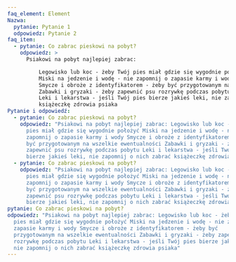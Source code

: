 ```yaml
---
faq_element: Element
Nazwa:
  pytanie: Pytanie 1
  odpowiedz: Pytanie 2
faq_item:
  - pytanie: Co zabrac pieskowi na pobyt?
    odpowiedz: >
      Psiakowi na pobyt najlepiej zabrac:

          Legowisko lub koc - żeby Twój pies miał gdzie się wygodnie położyć
          Miski na jedzenie i wodę - nie zapomnij o zapasie karmy i wody
          Smycze i obroże z identyfikatorem - żeby być przygotowanym na wszelkie ewentualności
          Zabawki i gryzaki - żeby zapewnić psu rozrywkę podczas pobytu
          Leki i lekarstwa - jeśli Twój pies bierze jakieś leki, nie zapomnij o nich zabrać
          książeczkę zdrowia psiaka
Pytanie i odpowiedź:
  - pytanie: Co zabrac pieskowi na pobyt?
    odpowiedz: "Psiakowi na pobyt najlepiej zabrac: Legowisko lub koc - żeby Twój
      pies miał gdzie się wygodnie położyć Miski na jedzenie i wodę - nie
      zapomnij o zapasie karmy i wody Smycze i obroże z identyfikatorem - żeby
      być przygotowanym na wszelkie ewentualności Zabawki i gryzaki - żeby
      zapewnić psu rozrywkę podczas pobytu Leki i lekarstwa - jeśli Twój pies
      bierze jakieś leki, nie zapomnij o nich zabrać książeczkę zdrowia psiaka "
  - pytanie: Co zabrac pieskowi na pobyt?
    odpowiedz: "Psiakowi na pobyt najlepiej zabrac: Legowisko lub koc - żeby Twój
      pies miał gdzie się wygodnie położyć Miski na jedzenie i wodę - nie
      zapomnij o zapasie karmy i wody Smycze i obroże z identyfikatorem - żeby
      być przygotowanym na wszelkie ewentualności Zabawki i gryzaki - żeby
      zapewnić psu rozrywkę podczas pobytu Leki i lekarstwa - jeśli Twój pies
      bierze jakieś leki, nie zapomnij o nich zabrać książeczkę zdrowia psiaka "
pytanie: Co zabrac pieskowi na pobyt?
odpowiedz: "Psiakowi na pobyt najlepiej zabrac: Legowisko lub koc - żeby Twój
  pies miał gdzie się wygodnie położyć Miski na jedzenie i wodę - nie zapomnij o
  zapasie karmy i wody Smycze i obroże z identyfikatorem - żeby być
  przygotowanym na wszelkie ewentualności Zabawki i gryzaki - żeby zapewnić psu
  rozrywkę podczas pobytu Leki i lekarstwa - jeśli Twój pies bierze jakieś leki,
  nie zapomnij o nich zabrać książeczkę zdrowia psiaka"
---
```

